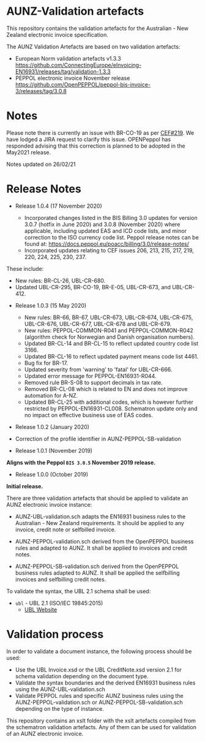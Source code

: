 # AUNZ-Validation artefacts

This repository contains the validation artefacts for the Australian - New Zealand electronic invoice specification.

The AUNZ Validation Artefacts are based on two validation artefacts:
* European Norm validation artefacts v1.3.3 https://github.com/ConnectingEurope/eInvoicing-EN16931/releases/tag/validation-1.3.3
* PEPPOL electronic invoice November release https://github.com/OpenPEPPOL/peppol-bis-invoice-3/releases/tag/3.0.8

# Notes

Please note there is currently an issue with BR-CO-19 as per [CEF#219](https://github.com/ConnectingEurope/eInvoicing-EN16931/issues/219). We have lodged a JIRA request to clarify this issue. OPENPeppol has responded advising that this correction is planned to be adopted in the May2021 release. 

Notes updated on 26/02/21 

# Release Notes
   
* Release 1.0.4 (17 November 2020)
  
  - Incorporated changes listed in the BIS Billing 3.0 updates for version 3.0.7 (hotfix in June 2020) and 3.0.8 (November 2020) where applicable, including updated EAS and ICD code lists, and minor correction to the ISO currency code list.   Peppol release notes can be found at: https://docs.peppol.eu/poacc/billing/3.0/release-notes/
  - Incorporated updates relating to CEF issues 206, 213, 215, 217, 219, 220, 224, 225, 230, 237. 

These include: 
- New rules: BR-CL-26, UBL-CR-680.
- Updated UBL-CR-295, BR-CO-19, BR-E-05, UBL-CR-673, and UBL-CR-412.
   
* Release 1.0.3 (15 May 2020)
  - New rules: BR-66, BR-67, UBL-CR-673, UBL-CR-674, UBL-CR-675, UBL-CR-676, UBL-CR-677, UBL-CR-678 and UBL-CR-679.
  - New rules: PEPPOL-COMMON-R041 and PEPPOL-COMMON-R042 (algorithm check for Norwegian and Danish organisation numbers).
  - Updated BR-CL-14 and BR-CL-15 to reflect updated country code list 3166.
  - Updated BR-CL-16 to reflect updated payment means code list 4461.
  - Bug fix for BR-17.
  - Updated severity from 'warning' to 'fatal' for UBL-CR-666.
  - Updated error message for PEPPOL-EN16931-R044.
  - Removed rule BR-S-08 to support decimals in tax rate.
  - Removed BR-CL-08 which is related to EN and does not improve automation for A-NZ. 
  - Updated BR-CL-25 with additional codes, which is however further restricted by PEPPOL-EN16931-CL008. Schematron update only and no impact on effective business use of EAS codes.
 
* Release 1.0.2 (January 2020)
 
* Correction of the profile identifier in AUNZ-PEPPOL-SB-validation

* Release 1.0.1 (November 2019)
 
**Aligns with the Peppol `BIS 3.0.5` November 2019 release.**

* Release 1.0.0 (October 2019)
 
**Initial release.**

There are three validation artefacts that should be applied to validate an AUNZ electronic invoice instance:

* AUNZ-UBL-validation.sch adapts the EN16931 business rules to the Australian - New Zealand requirements. It should be applied to any invoice, credit note or selfbilled invoice.
 
* AUNZ-PEPPOL-validation.sch derived from the OpenPEPPOL business rules and adapted to AUNZ. It shall be applied to invoices and credit notes.
* AUNZ-PEPPOL-SB-validation.sch derived from the OpenPEPPOL business rules adapted to AUNZ. It shall be applied the selfbilling invoices and selfbilling credit notes.


To validate the syntax, the UBL 2.1 schema shall be used:
* `ubl` - UBL 2.1 (ISO/IEC 19845:2015) 
  * [UBL Website](https://www.oasis-open.org/committees/ubl/)

   
# Validation process

In order to validate a document instance, the following process should be used:

* Use the UBL Invoice.xsd or the UBL CreditNote.xsd version 2.1 for schema validation depending on the document type.
* Validate the syntax boundaries and the derived EN16931 business rules using the AUNZ-UBL-validation.sch
* Validate PEPPOL rules and specific AUNZ business rules using the AUNZ-PEPPOL-validation.sch or AUNZ-PEPPOL-SB-validation.sch depending on the type of instance. 

This repository contains an xslt folder with the xslt artefacts compiled from the schematron validation artefacts. Any of them can be used for validation of an AUNZ electronic invoice.
